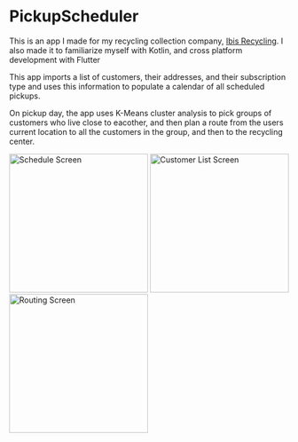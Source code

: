# PickupScheduler
This is an app I made for my recycling collection company, [Ibis Recycling](https://www.ibisrecycling.com/).
I also made it to familiarize myself with Kotlin, and cross platform development with Flutter

This app imports a list of customers, their addresses, and their subscription type and uses this information to populate a calendar of all scheduled pickups.

On pickup day, the app uses K-Means cluster analysis to pick groups of customers who live close to eacother, 
and then plan a route from the users current location to all the customers in the group, and then to the recycling center.

<img src="https://i.imgur.com/1XMUUah.png" alt="Schedule Screen" width="250">
<img src="https://i.imgur.com/YgFCE4G.png" alt="Customer List Screen" width="250">
<img src="https://i.imgur.com/Qi7Z3QR.png" alt="Routing Screen" width="250">
